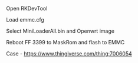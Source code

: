 Open RKDevTool

Load emmc.cfg

Select MiniLoaderAll.bin and Openwrt image

Reboot FF 3399 to MaskRom and flash to EMMC

Case - https://www.thingiverse.com/thing:7006054
